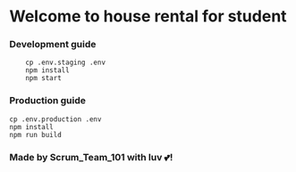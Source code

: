 # Welcome to house rental for student

### Development guide
```
    cp .env.staging .env
    npm install
    npm start
```

### Production guide
```
cp .env.production .env
npm install
npm run build
```

### Made by Scrum_Team_101 with luv 💕!